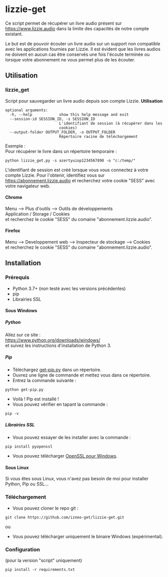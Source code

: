 # lizzie-get
Ce script permet de récupérer un livre audio présent sur https://www.lizzie.audio dans la limite des capacités de notre compte existant.

Le but est de pouvoir écouter un livre audio sur un support non compatible avec les applications fournies par Lizzie. 
Il est évident que les livres audios ne doivent en aucun cas être conservés une fois l'écoute terminée ou lorsque votre abonnement ne vous permet plus de les écouter.


## Utilisation
### lizzie_get
Script pour sauvegarder un livre audio depuis son compte Lizzie.
**Utilisation**  
```
optional arguments:
  -h, --help            show this help message and exit
  --session-id SESSION_ID, -s SESSION_ID
                        L'identifiant de session (à récupérer dans les
                        cookies)
  --output-folder OUTPUT_FOLDER, -o OUTPUT_FOLDER
                        Répertoire racine de téléchargement

```

Exemple :  
Pour récupérer le livre dans un répertoire temporaire :  
```
python lizzie_get.py -s azertyuiop1234567890 -o "c:/temp/"
```

L'identifiant de session est créé lorsque vous vous connectez à votre compte Lizzie. 
Pour l'obtenir, identifiez vous sur https://abonnement.lizzie.audio et recherchez votre cookie "SESS" avec votre navigateur web.

#### Chrome  
Menu --> Plus d'outils --> Outils de développements  
Application / Storage / Cookies  
et recherchez le cookie "SESS" du comaine "abonnement.lizzie.audio".  


#### Firefox  
Menu --> Developpement web --> Inspecteur de stockage --> Cookies  
et recherchez le cookie "SESS" du comaine "abonnement.lizzie.audio".  


## Installation
### Prérequis
- Python 3.7+ (non testé avec les versions précédentes)
- pip
- Librairies SSL

#### Sous Windows
##### Python
Allez sur ce site :  
https://www.python.org/downloads/windows/  
et suivez les instructions d'installation de Python 3.

##### Pip
- Téléchargez [get-pip.py](https://bootstrap.pypa.io/get-pip.py) dans un répertoire.
- Ouvrez une ligne de commande et mettez vous dans ce répertoire.
- Entrez la commande suivante :  
```
python get-pip.py
```
- Voilà ! Pip est installé !
- Vous pouvez vérifier en tapant la commande :  
```
pip -v
```

##### Librairies SSL
- Vous pouvez essayer de les installer avec la commande :  
```
pip install pyopenssl
```
- Vous pouvez télécharger [OpenSSL pour Windows](http://gnuwin32.sourceforge.net/packages/openssl.htm). 


#### Sous Linux
Si vous êtes sous Linux, vous n'avez pas besoin de moi pour installer Python, Pip ou SSL...  

### Téléchargement
- Vous pouvez cloner le repo git :  
```
git clone https://github.com/izneo-get/lizzie-get.git
```
ou  
- Vous pouvez télécharger uniquement le binaire Windows (expérimental).  


### Configuration
(pour la version "script" uniquement)
```
pip install -r requirements.txt
```
